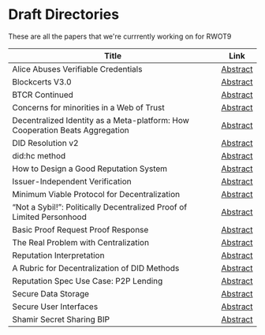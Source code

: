 # Draft Directories

These are all the papers that we're currrently working on for RWOT9

| Title | Link |
|--|--|
| Alice Abuses Verifiable Credentials | [Abstract](https://github.com/WebOfTrustInfo/rwot9-prague/blob/master/draft-documents/alice-abuses-verifiable-credentials.md) |
| Blockcerts V3.0 | [Abstract](https://github.com/WebOfTrustInfo/rwot9-prague/blob/master/draft-documents/BlockcertsV3.md) |
| BTCR Continued | [Abstract](https://github.com/WebOfTrustInfo/rwot9-prague/blob/master/draft-documents/btcr_contd.md) |
| Concerns for minorities in a Web of Trust | [Abstract](https://github.com/WebOfTrustInfo/rwot9-prague/blob/master/draft-documents/wot-concerns-for-minorities.md) |
| Decentralized Identity as a Meta-platform: How Cooperation Beats Aggregation | [Abstract](https://github.com/WebOfTrustInfo/rwot9-prague/blob/master/draft-documents/CooperationBeatsAggregation.md) |
| DID Resolution v2 | [Abstract](https://github.com/WebOfTrustInfo/rwot9-prague/blob/master/draft-documents/did-resolution-v2.md) |
| did:hc method | [Abstract](https://github.com/WebOfTrustInfo/rwot9-prague/blob/master/draft-documents/did:hc-method.md) |
| How to Design a Good Reputation System | [Abstract](https://github.com/WebOfTrustInfo/rwot9-prague/blob/master/draft-documents/how-to-design-good-reputation.md) |
| Issuer-Independent Verification | [Abstract](https://github.com/WebOfTrustInfo/rwot9-prague/blob/master/draft-documents/Issuer-Independent%20Verification.md) |
| Minimum Viable Protocol for Decentralization | [Abstract](https://github.com/WebOfTrustInfo/rwot9-prague/blob/master/draft-documents/minimun-viable-protocol-for-decentralization.md) |
| “Not a Sybil!”: Politically Decentralized Proof of Limited Personhood | [Abstract](https://github.com/WebOfTrustInfo/rwot9-prague/blob/master/draft-documents/proof_of_personhood.md) |
| Basic Proof Request Proof Response | [Abstract](https://github.com/WebOfTrustInfo/rwot9-prague/blob/master/draft-documents/proof_of_personhood.md)|
| The Real Problem with Centralization | [Abstract](https://github.com/WebOfTrustInfo/rwot9-prague/blob/master/draft-documents/the-real-problem-with-centralization.md) |
| Reputation Interpretation | [Abstract](https://github.com/WebOfTrustInfo/rwot9-prague/blob/master/draft-documents/ReputationInterpretation.md) |
| A Rubric for Decentralization of DID Methods | [Abstract](https://github.com/WebOfTrustInfo/rwot9-prague/blob/master/draft-documents/decentralized-did-rubric.md) |
| Reputation Spec Use Case: P2P Lending | [Abstract](https://github.com/WebOfTrustInfo/rwot9-prague/blob/master/draft-documents/P2P-lending-reputation) |
| Secure Data Storage | [Abstract](https://github.com/WebOfTrustInfo/rwot9-prague/blob/master/draft-documents/secure-data-storage.md) |
| Secure User Interfaces | [Abstract](https://github.com/WebOfTrustInfo/rwot9-prague/blob/master/draft-documents/secure-user-interfaces.md) |
| Shamir Secret Sharing BIP | [Abstract](https://github.com/WebOfTrustInfo/rwot9-prague/blob/master/draft-documents/shamir-secret-sharing.md) |

